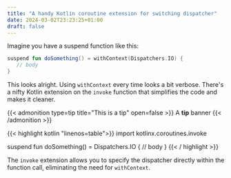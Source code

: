 ```yaml
---
title: "A handy Kotlin coroutine extension for switching dispatcher"
date: 2024-03-02T23:23:25+01:00
draft: false
---
```


Imagine you have a suspend function like this:

```kotlin
suspend fun doSomething() = withContext(Dispatchers.IO) {
   // body
}
```

This looks alright. Using `withContext` every time looks a bit verbose. There's a nifty Kotlin extension on the `invoke` function that simplifies the code and makes it cleaner.

{{< admonition type=tip title="This is a tip" open=false >}}
A **tip** banner
{{< /admonition >}}

{{< highlight kotlin "linenos=table">}}
import kotlinx.coroutines.invoke

suspend fun doSomething() = Dispatchers.IO {
   // body
}
{{< / highlight >}}

The `invoke` extension allows you to specify the dispatcher directly within the function call, eliminating the need for `withContext`.

